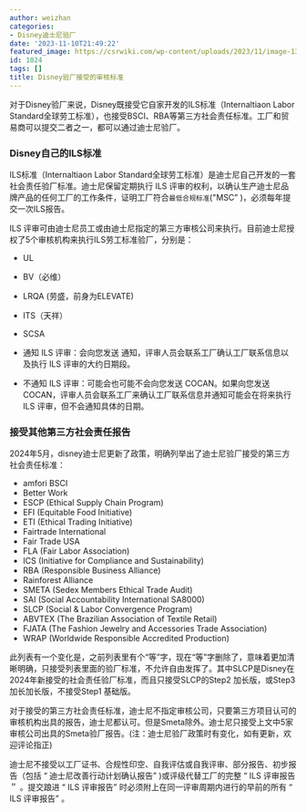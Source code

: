 ```yaml
---
author: weizhan
categories:
- Disney迪士尼验厂
date: '2023-11-10T21:49:22'
featured_image: https://csrwiki.com/wp-content/uploads/2023/11/image-13.png
id: 1024
tags: []
title: Disney验厂接受的审核标准
---
```


对于Disney验厂来说，Disney既接受它自家开发的ILS标准（Internaltiaon Labor
Standard全球劳工标准），也接受BSCI、RBA等第三方社会责任标准。工厂和贸易商可以提交二者之一，都可以通过迪士尼验厂。

### Disney自己的ILS标准

ILS标准（Internaltiaon Labor Standard全球劳工标准）是迪士尼自己开发的一套社会责任验厂标准。迪士尼保留定期执行 ILS
评审的权利，以确认生产迪士尼品牌产品的任何工厂的工作条件，证明工厂符合`最低合规标准`("MSC” )，必须每年提交一次ILS报告。

ILS 评审可由迪士尼员工或由迪士尼指定的第三方审核公司来执行。目前迪士尼授权了5个审核机构来执行ILS劳工标准验厂，分别是：

  * UL
  * BV（必维）
  * LRQA (劳盛，前身为ELEVATE)
  * ITS（天祥）
  * SCSA

  * 通知 ILS 评审：会向您发送 通知，评审人员会联系工厂确认工厂联系信息以及执行 ILS 评审的大约日期段。
  * 不通知 ILS 评审：可能会也可能不会向您发送 COCAN。如果向您发送 COCAN，评审人员会联系工厂来确认工厂联系信息并通知可能会在将来执行 ILS 评审，但不会通知具体的日期。

### 接受其他第三方社会责任报告

2024年5月，disney迪士尼更新了政策，明确列举出了迪士尼验厂接受的第三方社会责任标准：

  * amfori BSCI
  * Better Work
  * ESCP (Ethical Supply Chain Program)
  * EFI (Equitable Food Initiative)
  * ETI (Ethical Trading Initiative)
  * Fairtrade International
  * Fair Trade USA
  * FLA (Fair Labor Association)
  * ICS (Initiative for Compliance and Sustainability)
  * RBA (Responsible Business Alliance)
  * Rainforest Alliance
  * SMETA (Sedex Members Ethical Trade Audit)
  * SAI (Social Accountability International SA8000)
  * SLCP (Social & Labor Convergence Program)
  * ABVTEX (The Brazilian Association of Textile Retail)
  * FJATA (The Fashion Jewelry and Accessories Trade Association)
  * WRAP (Worldwide Responsible Accredited Production)

此列表有一个变化是，之前列表里有个“等”字，现在“等”字删除了，意味着更加清晰明确，只接受列表里面的验厂标准，不允许自由发挥了。其中SLCP是Disney在2024年新接受的社会责任验厂标准，而且只接受SLCP的Step2
加长版，或Step3 加长加长版，不接受Step1 基础版。

对于接受的第三方社会责任标准，迪士尼不指定审核公司，只要第三方项目认可的审核机构出具的报告，迪士尼都认可。但是Smeta除外。迪士尼只接受上文中5家审核公司出具的Smeta验厂报告。(注：迪士尼验厂政策时有变化，如有更新，欢迎评论指正)

迪士尼不接受以工厂证书、合规性印空、自我评估或自我评审、部分报告、初步报告（包括 “ 迪士尼改善行动计划确认报告” )或评级代替工厂的完整 “ ILS
评审报告＂ 。提交踉进 “ ILS 评审报告” 时必须附上在同一评审周期内进行的早前的所有 “ ILS 评审报告” 。

